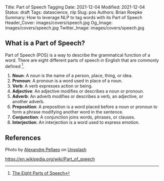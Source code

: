Title: Part of Speech Tagging
Date: 2021-12-04
Modified: 2021-12-04
Status: draft
Tags: datascience, nlp
Slug: pos
Authors: Brian Roepke
Summary: How to leverage NLP to tag words with its Part of Speech
Header_Cover: images/covers/speech.jpg
Og_Image: images/covers/speech.jpg
Twitter_Image: images/covers/speech.jpg

## What is a Part of Speech?

Part of Speech (POS) is a way to describe the grammatical function of a word.  There are eight different parts of speech in English that are commonly defined [^POS].

1. **Noun**: A noun is the name of a person, place, thing, or idea.
2. **Pronoun**: A pronoun is a word used in place of a noun.
3. **Verb**: A verb expresses action or being.
4. **Adjective**: An adjective modifies or describes a noun or pronoun.
5. **Adverb**: An adverb modifies or describes a verb, an adjective, or another adverb.
6. **Preposition**: A preposition is a word placed before a noun or pronoun to form a phrase modifying another word in the sentence.
7. **Conjunction**: A conjunction joins words, phrases, or clauses.
8. **Interjection**: An interjection is a word used to express emotion. 

## References

Photo by <a href="https://unsplash.com/@apellaes?utm_source=unsplash&utm_medium=referral&utm_content=creditCopyText">Alexandre Pellaes</a> on <a href="https://unsplash.com/s/photos/conferences?utm_source=unsplash&utm_medium=referral&utm_content=creditCopyText">Unsplash</a>
  
[^POS]: [The Eight Parts of Speech](https://www.butte.edu/departments/cas/tipsheets/grammar/parts_of_speech.html)

https://en.wikipedia.org/wiki/Part_of_speech